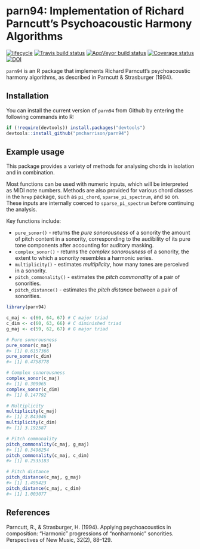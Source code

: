 
<!-- README.md is generated from README.Rmd. Please edit that file -->

# parn94: Implementation of Richard Parncutt’s Psychoacoustic Harmony Algorithms

[![lifecycle](https://img.shields.io/badge/lifecycle-maturing-blue.svg)](https://www.tidyverse.org/lifecycle/#maturing)
[![Travis build
status](https://travis-ci.org/pmcharrison/parn94.svg?branch=master)](https://travis-ci.org/pmcharrison/parn94)
[![AppVeyor build
status](https://ci.appveyor.com/api/projects/status/github/pmcharrison/parn94?branch=master&svg=true)](https://ci.appveyor.com/project/pmcharrison/parn94)
[![Coverage
status](https://coveralls.io/repos/github/pmcharrison/parn94/badge.svg)](https://coveralls.io/r/pmcharrison/parn94?branch=master)
[![DOI](https://zenodo.org/badge/DOI/10.5281/zenodo.2545759.svg)](https://doi.org/10.5281/zenodo.2545759)

`parn94` is an R package that implements Richard Parncutt’s
psychoacoustic harmony algorithms, as described in Parncutt &
Strasburger (1994).

## Installation

You can install the current version of `parn94` from Github by entering
the following commands into R:

``` r
if (!require(devtools)) install.packages("devtools")
devtools::install_github("pmcharrison/parn94")
```

## Example usage

This package provides a variety of methods for analysing chords in
isolation and in combination.

Most functions can be used with numeric inputs, which will be
interpreted as MIDI note numbers. Methods are also provided for various
chord classes in the `hrep` package, such as `pi_chord`,
`sparse_pi_spectrum`, and so on. These inputs are internally coerced to
`sparse_pi_spectrum` before continuing the analysis.

Key functions include:

  - `pure_sonor()` - returns the *pure sonorousness* of a sonority the
    amount of pitch content in a sonority, corresponding to the
    audibility of its pure tone components after accounting for auditory
    masking.
  - `complex_sonor()` - returns the *complex sonorousness* of a
    sonority, the extent to which a sonority resembles a harmonic
    series.
  - `multiplicity()` - estimates *multiplicity*, how many tones are
    perceived in a sonority.
  - `pitch_commonality()` - estimates the *pitch commonality* of a pair
    of sonorities.
  - `pitch_distance()` - estimates the *pitch distance* between a pair
    of sonorities.

<!-- end list -->

``` r
library(parn94)

c_maj <- c(60, 64, 67) # C major triad
c_dim <- c(60, 63, 66) # C diminished triad
g_maj <- c(59, 62, 67) # G major triad

# Pure sonorousness
pure_sonor(c_maj)
#> [1] 0.6157366
pure_sonor(c_dim)
#> [1] 0.4758778

# Complex sonorousness
complex_sonor(c_maj)
#> [1] 0.309965
complex_sonor(c_dim)
#> [1] 0.147792

# Multiplicity
multiplicity(c_maj)
#> [1] 2.843946
multiplicity(c_dim)
#> [1] 3.192587

# Pitch commonality
pitch_commonality(c_maj, g_maj)
#> [1] 0.3496254
pitch_commonality(c_maj, c_dim)
#> [1] 0.2535183

# Pitch distance
pitch_distance(c_maj, g_maj)
#> [1] 1.495423
pitch_distance(c_maj, c_dim)
#> [1] 1.003077
```

## References

Parncutt, R., & Strasburger, H. (1994). Applying psychoacoustics in
composition: “Harmonic” progressions of “nonharmonic” sonorities.
Perspectives of New Music, 32(2), 88–129.
